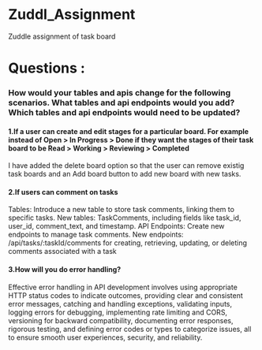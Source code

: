 # Zuddl_Assignment
Zuddle assignment of task board
<h1>Questions :</h1>
<h3>How would your tables and apis change for the following scenarios. What tables and api endpoints would you add? Which tables and api endpoints would need to be updated?</h3>

<h4>1.If a user can create and edit stages for a particular board. For example instead of Open > In Progress > Done if they want the stages of their task board to be Read > Working > Reviewing > Completed</h4>
I have added the delete board option so that the user can remove existig task boards and an Add board button to add new board with new tasks.

<h4>2.If users can comment on tasks</h4>
Tables: Introduce a new table to store task comments, linking them to specific tasks.
New tables: TaskComments, including fields like task_id, user_id, comment_text, and timestamp.
API Endpoints: Create new endpoints to manage task comments.
New endpoints: /api/tasks/:taskId/comments for creating, retrieving, updating, or deleting comments associated with a task

<h4>3.How will you do error handling?</h4>
Effective error handling in API development involves using appropriate HTTP status codes to indicate outcomes, providing clear and consistent error messages, catching and handling exceptions, validating inputs, logging errors for debugging, implementing rate limiting and CORS, versioning for backward compatibility, documenting error responses, rigorous testing, and defining error codes or types to categorize issues, all to ensure smooth user experiences, security, and reliability.
